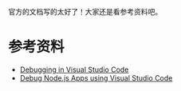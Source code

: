 官方的文档写的太好了！大家还是看参考资料吧。

# 参考资料

-   [Debugging in Visual Studio Code](https://code.visualstudio.com/docs/editor/debugging)
-   [Debug Node.js Apps using Visual Studio Code](https://code.visualstudio.com/docs/nodejs/nodejs-debugging)

